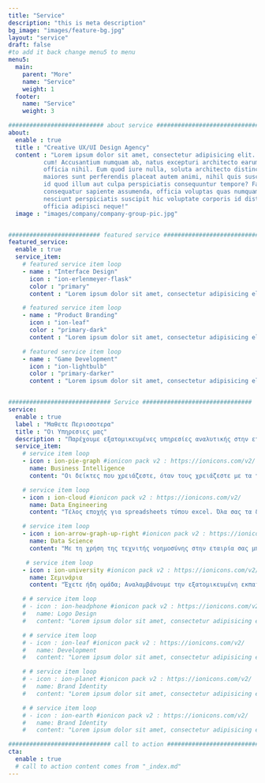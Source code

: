 ```yaml
---
title: "Service"
description: "this is meta description"
bg_image: "images/feature-bg.jpg"
layout: "service"
draft: false
#to add it back change menu5 to menu
menu5:
  main:
    parent: "More"
    name: "Service"
    weight: 1
  footer:
    name: "Service"
    weight: 3

########################### about service #############################
about:
  enable : true
  title : "Creative UX/UI Design Agency"
  content : "Lorem ipsum dolor sit amet, consectetur adipisicing elit. Voluptate soluta corporis odit, optio
          cum! Accusantium numquam ab, natus excepturi architecto earum ipsa aliquam, illum, omnis rerum, eveniet
          officia nihil. Eum quod iure nulla, soluta architecto distinctio. Nesciunt odio ullam expedita, neque fugit
          maiores sunt perferendis placeat autem animi, nihil quis suscipit quibusdam ut reiciendis doloribus natus nemo
          id quod illum aut culpa perspiciatis consequuntur tempore? Facilis nam vitae iure quisquam eius harum
          consequatur sapiente assumenda, officia voluptas quas numquam placeat, alias molestias nisi laudantium
          nesciunt perspiciatis suscipit hic voluptate corporis id distinctio earum. Dolor reprehenderit fuga dolore
          officia adipisci neque!"
  image : "images/company/company-group-pic.jpg"


########################## featured service ############################
featured_service:
  enable : true
  service_item:
    # featured service item loop
    - name : "Interface Design"
      icon : "ion-erlenmeyer-flask"
      color : "primary"
      content : "Lorem ipsum dolor sit amet, consectetur adipisicing elit. Saepe enim impedit repudiandae omnis est temporibus."

    # featured service item loop
    - name : "Product Branding"
      icon : "ion-leaf"
      color : "primary-dark"
      content : "Lorem ipsum dolor sit amet, consectetur adipisicing elit. Saepe enim impedit repudiandae omnis est temporibus."

    # featured service item loop
    - name : "Game Development"
      icon : "ion-lightbulb"
      color : "primary-darker"
      content : "Lorem ipsum dolor sit amet, consectetur adipisicing elit. Saepe enim impedit repudiandae omnis est temporibus."


############################# Service ###############################
service:
  enable : true
  label : "Μαθετε Περισσοτερα"
  title : "Οι Υπηρεσιες μας"
  description : "Παρέχουμε εξατομικευμένες υπηρεσίες αναλυτικής στην εταιρία σας, ώστε να σας βοηθήσουμε να λάβετε καλύτερες αποφάσεις να να μεγιστοποιήσετε το κερδος σας"
  service_item:
    # service item loop
    - icon : ion-pie-graph #ionicon pack v2 : https://ionicons.com/v2/
      name: Business Intelligence
      content: "Οι δείκτες που χρειάζεστε, όταν τους χρειάζεστε με τα τελευταία διαδραστικά dashboards"

    # service item loop
    - icon : ion-cloud #ionicon pack v2 : https://ionicons.com/v2/
      name: Data Engineering 
      content: "Τέλος εποχής για spreadsheets τύπου excel. Όλα σας τα δεδομένα σε ένα μέρος, με ασφάλεια στο cloud"

    # service item loop
    - icon : ion-arrow-graph-up-right #ionicon pack v2 : https://ionicons.com/v2/
      name: Data Science
      content: "Με τη χρήση της τεχνιτής νοημοσύνης στην εταιρία σας μπορείτε να προετοιμαστείτε για το μέλλον σήμερα"

     # service item loop
    - icon : ion-university #ionicon pack v2 : https://ionicons.com/v2/
      name: Σεμινάρια
      content: "Έχετε ήδη ομάδα; Αναλαμβάνουμε την εξατομικευμένη εκπαίδευση του προσωπικού σας για οποιοδήποτε θέμα αναλυτικής"

    # # service item loop
    # - icon : ion-headphone #ionicon pack v2 : https://ionicons.com/v2/
    #   name: Logo Design
    #   content: "Lorem ipsum dolor sit amet, consectetur adipisicing elit, sed do eiusmod tempor incididunt ut"

    # # service item loop
    # - icon : ion-leaf #ionicon pack v2 : https://ionicons.com/v2/
    #   name: Development
    #   content: "Lorem ipsum dolor sit amet, consectetur adipisicing elit, sed do eiusmod tempor incididunt ut"

    # # service item loop
    # - icon : ion-planet #ionicon pack v2 : https://ionicons.com/v2/
    #   name: Brand Identity
    #   content: "Lorem ipsum dolor sit amet, consectetur adipisicing elit, sed do eiusmod tempor incididunt ut"

    # # service item loop
    # - icon : ion-earth #ionicon pack v2 : https://ionicons.com/v2/
    #   name: Brand Identity
    #   content: "Lorem ipsum dolor sit amet, consectetur adipisicing elit, sed do eiusmod tempor incididunt ut"

############################# call to action #################################
cta:
  enable : true
  # call to action content comes from "_index.md"
---
```

